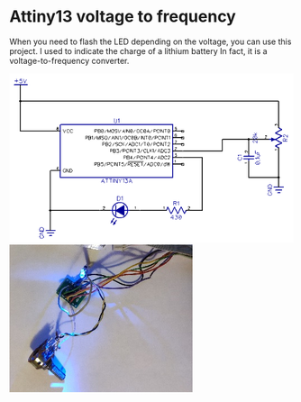 # Attiny13 voltage to frequency

When you need to flash the LED depending on the voltage, you can use this project.
I used to indicate the charge of a lithium battery
In fact, it is a voltage-to-frequency converter.

![circuit](./img/circuit.png)
![board](./img/test.png)
